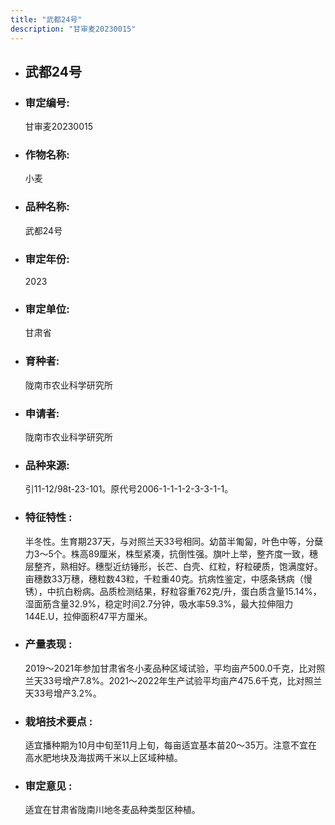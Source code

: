 ```yaml
---
title: "武都24号"
description: "甘审麦20230015"
---
```

* ## 武都24号
* ###  审定编号:  
   甘审麦20230015

*  ### 作物名称:  
   小麦

*   ###  品种名称: 
    武都24号

*   ### 审定年份: 
    2023

*   ### 审定单位:  
    甘肃省

*   ### 育种者:  
    陇南市农业科学研究所

*   ### 申请者:  
    陇南市农业科学研究所

*   ### 品种来源:  
    引11-12/98t-23-101。原代号2006-1-1-1-2-3-3-1-1。

*   ### 特征特性 : 
    半冬性。生育期237天，与对照兰天33号相同。幼苗半匍匐，叶色中等，分蘖力3～5个。株高89厘米，株型紧凑，抗倒性强。旗叶上举，整齐度一致，穗层整齐，熟相好。穗型近纺锤形，长芒、白壳、红粒，籽粒硬质，饱满度好。亩穗数33万穗，穗粒数43粒，千粒重40克。抗病性鉴定，中感条锈病（慢锈），中抗白粉病。品质检测结果，籽粒容重762克/升，蛋白质含量15.14%，湿面筋含量32.9%，稳定时间2.7分钟，吸水率59.3%，最大拉伸阻力144E.U，拉伸面积47平方厘米。

*   ### 产量表现 : 
    2019～2021年参加甘肃省冬小麦品种区域试验，平均亩产500.0千克，比对照兰天33号增产7.8%。2021～2022年生产试验平均亩产475.6千克，比对照兰天33号增产3.2%。

*   ### 栽培技术要点 : 
    适宜播种期为10月中旬至11月上旬，每亩适宜基本苗20～35万。注意不宜在高水肥地块及海拔两千米以上区域种植。

*   ### 审定意见 : 
    适宜在甘肃省陇南川地冬麦品种类型区种植。
